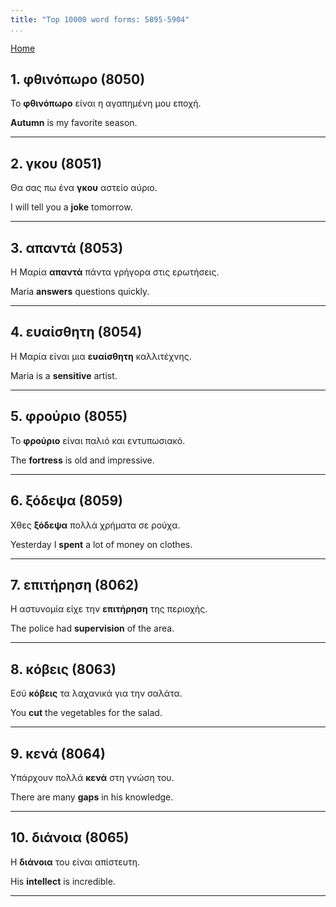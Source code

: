 ```yaml
---
title: "Top 10000 word forms: 5895-5904"
...
```


[Home](./) 

## 1. φθινόπωρο (8050)

Το **φθινόπωρο** είναι η αγαπημένη μου εποχή.

**Autumn** is my favorite season.

---

## 2. γκου (8051)

Θα σας πω ένα **γκου** αστείο αύριο.  

I will tell you a **joke** tomorrow.

---

## 3. απαντά (8053)

Η Μαρία **απαντά** πάντα γρήγορα στις ερωτήσεις.

Maria **answers** questions quickly.

---

## 4. ευαίσθητη (8054)

Η Μαρία είναι μια **ευαίσθητη** καλλιτέχνης.  

Maria is a **sensitive** artist.

---

## 5. φρούριο (8055)

Το **φρούριο** είναι παλιό και εντυπωσιακό.  

The **fortress** is old and impressive.

---

## 6. ξόδεψα (8059)

Χθες **ξόδεψα** πολλά χρήματα σε ρούχα.

Yesterday I **spent** a lot of money on clothes.

---

## 7. επιτήρηση (8062)

Η αστυνομία είχε την **επιτήρηση** της περιοχής.  

The police had **supervision** of the area.

---

## 8. κόβεις (8063)

Εσύ **κόβεις** τα λαχανικά για την σαλάτα.

You **cut** the vegetables for the salad.

---

## 9. κενά (8064)

Υπάρχουν πολλά **κενά** στη γνώση του.  

There are many **gaps** in his knowledge.

---

## 10. διάνοια (8065)

Η **διάνοια** του είναι απίστευτη.  

His **intellect** is incredible.

---

